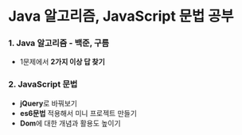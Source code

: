 # Java 알고리즘, JavaScript 문법 공부   
   
   
    
### 1. Java 알고리즘 - 백준, 구름   
* 1문제에서 **2가지 이상 답 찾기**   
    
  
  
    
### 2. JavaScript 문법  
* **jQuery**로 바꿔보기   
* **es6문법** 적용해서 미니 프로젝트 만들기
* **Dom**에 대한 개념과 활용도 높이기
